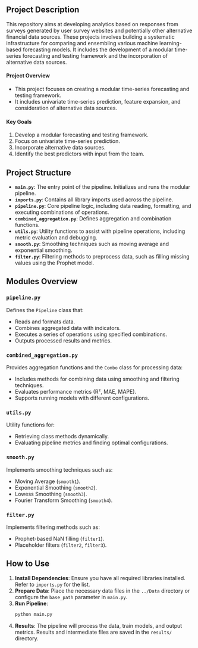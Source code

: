 ## Project Description

This repository aims at developing analytics based on responses from surveys generated by user survey websites and potentially other alternative financial data sources. These projects involves building a systematic infrastructure for comparing and ensembling various machine learning-based forecasting models. It includes the development of a modular time-series forecasting and testing framework and the incorporation of alternative data sources.


#### Project Overview
- This project focuses on creating a modular time-series forecasting and testing framework.
- It includes univariate time-series prediction, feature expansion, and consideration of alternative data sources.

#### Key Goals
1. Develop a modular forecasting and testing framework.
2. Focus on univariate time-series prediction.
3. Incorporate alternative data sources.
4. Identify the best predictors with input from the team.


## Project Structure

- **`main.py`**: The entry point of the pipeline. Initializes and runs the modular pipeline.
- **`imports.py`**: Contains all library imports used across the pipeline.
- **`pipeline.py`**: Core pipeline logic, including data reading, formatting, and executing combinations of operations.
- **`combined_aggregation.py`**: Defines aggregation and combination functions.
- **`utils.py`**: Utility functions to assist with pipeline operations, including metric evaluation and debugging.
- **`smooth.py`**: Smoothing techniques such as moving average and exponential smoothing.
- **`filter.py`**: Filtering methods to preprocess data, such as filling missing values using the Prophet model.

## Modules Overview

### `pipeline.py`
Defines the `Pipeline` class that:
- Reads and formats data.
- Combines aggregated data with indicators.
- Executes a series of operations using specified combinations.
- Outputs processed results and metrics.

### `combined_aggregation.py`
Provides aggregation functions and the `Combo` class for processing data:
- Includes methods for combining data using smoothing and filtering techniques.
- Evaluates performance metrics (R², MAE, MAPE).
- Supports running models with different configurations.

### `utils.py`
Utility functions for:
- Retrieving class methods dynamically.
- Evaluating pipeline metrics and finding optimal configurations.

### `smooth.py`
Implements smoothing techniques such as:
- Moving Average (`smooth1`).
- Exponential Smoothing (`smooth2`).
- Lowess Smoothing (`smooth3`).
- Fourier Transform Smoothing (`smooth4`).

### `filter.py`
Implements filtering methods such as:
- Prophet-based NaN filling (`filter1`).
- Placeholder filters (`filter2`, `filter3`).

## How to Use

1. **Install Dependencies**: Ensure you have all required libraries installed. Refer to `imports.py` for the list.
2. **Prepare Data**: Place the necessary data files in the `../Data` directory or configure the `base_path` parameter in `main.py`.
3. **Run Pipeline**:
   ```bash
   python main.py
   ```
4. **Results**: The pipeline will process the data, train models, and output metrics. Results and intermediate files are saved in the `results/` directory.

